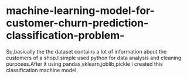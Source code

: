 # machine-learning-model-for-customer-churn-prediction-classification-problem-
So,basically the the dataset contains a lot of information about the customers of a shop.I simple used python for data analysis and cleaning purposes.After it using pandas,sklearn,joblib,pickle i created this classification machine model.
